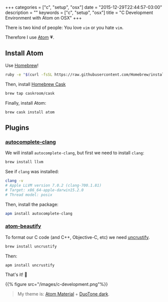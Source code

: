 +++
categories = ["c", "setup", "osx"]
date = "2015-12-29T22:44:57-03:00"
description = ""
keywords = ["c", "setup", "osx"]
title = "C Development Environment with Atom on OSX"
+++

There is two kind of people: You love `vim` or you hate `vim`.

Therefore I use [Atom](https://atom.io/) 💗.

## Install Atom

Use [Homebrew](http://brew.sh/)!

```sh
ruby -e "$(curl -fsSL https://raw.githubusercontent.com/Homebrew/install/master/install)"
```

Then, install [Homebrew Cask](http://caskroom.io/)

```sh
brew tap caskroom/cask
```

Finally, install Atom:

```sh
brew cask install atom
```

## Plugins

### [autocomplete-clang](https://atom.io/packages/autocomplete-clang)

We will install `autocomplete-clang`, but first we need to install `clang`:

```sh
brew install llvm
```

See if `clang` was installed:

```sh
clang -v
# Apple LLVM version 7.0.2 (clang-700.1.81)
# Target: x86_64-apple-darwin15.2.0
# Thread model: posix
```

Then, install the package:

```sh
apm install autocomplete-clang
```

### [atom-beautify](https://atom.io/packages/atom-beautify)

To format our C code (and C++, Objective-C, etc) we need [uncrustify](http://sourceforge.net/projects/uncrustify).

```sh
brew install uncrustify
```

Then:

```
apm install uncrustify
```

That's it! 🎉

{{% figure src="/images/c-development.png"%}}

> My theme is: [Atom Material](https://atom.io/themes/atom-material-ui) + [DuoTone dark](https://atom.io/themes/duotone-dark-syntax).
